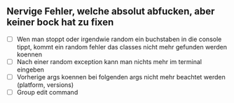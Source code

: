 ## Nervige Fehler, welche absolut abfucken, aber keiner bock hat zu fixen

- [ ] Wen man stoppt oder irgendwie random ein buchstaben in die console tippt, kommt ein random fehler das classes nicht mehr gefunden werden koennen
- [ ] Nach einer random exception kann man nichts mehr im terminal eingeben
- [ ] Vorherige args koennen bei folgenden args nicht mehr beachtet werden (platform, versions)
- [ ] Group edit command